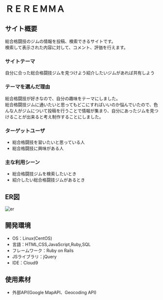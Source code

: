 # ＲＥＲＥＭＭＡ

## サイト概要
総合格闘技のジムの情報を投稿、検索できるサイトです。<br>
検索して表示された内容に対して、コメント、評価を行えます。
### サイトテーマ
自分に合った総合格闘技ジムを見つけよう紹介したいジムがあれば共有しよう

### テーマを選んだ理由
総合格闘技が好きなので、自分の趣味をテーマにしました。<br>
総合格闘技ジムに通いたいと思ってもどこにすればいいのか悩んでいたので、色んな人がジムについて投稿を行うことで情報が集まり、自分にあったジムを見つけることが出来ると考え制作することにしました。


### ターゲットユーザ
- 総合格闘技を習いたいと思っている人
- 総合格闘技に興味がある人

### 主な利用シーン
- 総合格闘技ジムを検索したいとき
- 紹介したい総合格闘技ジムがあるとき

## ER図
![er](https://user-images.githubusercontent.com/101866765/175774676-d6928891-8d70-4cb6-8cf6-faaac16f9398.png)

## 開発環境
- OS：Linux(CentOS)
- 言語：HTML,CSS,JavaScript,Ruby,SQL
- フレームワーク：Ruby on Rails
- JSライブラリ：jQuery
- IDE：Cloud9

## 使用素材
- 外部API(Google MapAPI、Geocoding API)


